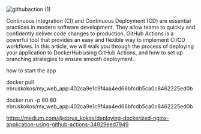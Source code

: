 
![githubaction (1)](https://user-images.githubusercontent.com/120543798/235380528-a74dbbcf-0515-4b7e-9a05-3e7c988c4c59.jpg)



Continuous Integration (CI) and Continuous Deployment (CD) are essential practices in modern software development. They allow teams to quickly and confidently deliver code changes to production. GitHub Actions is a powerful tool that provides an easy and flexible way to implement CI/CD workflows. In this article, we will walk you through the process of deploying your application to DockerHub using GitHub Actions, and how to set up branching strategies to ensure smooth deployment.

how to start the app 

docker pull ebruskokos/my_web_app:402ca9e1c9f4aa4ed66bfcdb5ca0c8462225ed0b

docker run -p 80:80 ebruskokos/my_web_app:402ca9e1c9f4aa4ed66bfcdb5ca0c8462225ed0b

https://medium.com/@ebrus_kokos/deploying-dockerized-nginx-application-using-github-actions-34929eed7949
